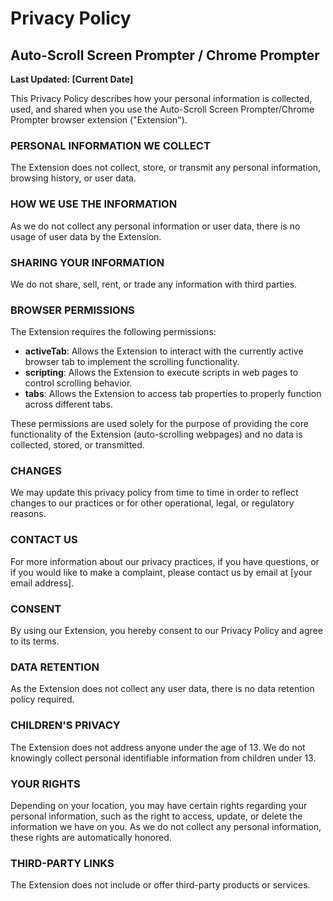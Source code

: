 # Privacy Policy

## Auto-Scroll Screen Prompter / Chrome Prompter

**Last Updated: [Current Date]**

This Privacy Policy describes how your personal information is collected, used, and shared when you use the Auto-Scroll Screen Prompter/Chrome Prompter browser extension ("Extension").

### PERSONAL INFORMATION WE COLLECT

The Extension does not collect, store, or transmit any personal information, browsing history, or user data.

### HOW WE USE THE INFORMATION

As we do not collect any personal information or user data, there is no usage of user data by the Extension.

### SHARING YOUR INFORMATION

We do not share, sell, rent, or trade any information with third parties.

### BROWSER PERMISSIONS

The Extension requires the following permissions:

- **activeTab**: Allows the Extension to interact with the currently active browser tab to implement the scrolling functionality.
- **scripting**: Allows the Extension to execute scripts in web pages to control scrolling behavior.
- **tabs**: Allows the Extension to access tab properties to properly function across different tabs.

These permissions are used solely for the purpose of providing the core functionality of the Extension (auto-scrolling webpages) and no data is collected, stored, or transmitted.

### CHANGES

We may update this privacy policy from time to time in order to reflect changes to our practices or for other operational, legal, or regulatory reasons.

### CONTACT US

For more information about our privacy practices, if you have questions, or if you would like to make a complaint, please contact us by email at [your email address].

### CONSENT

By using our Extension, you hereby consent to our Privacy Policy and agree to its terms.

### DATA RETENTION

As the Extension does not collect any user data, there is no data retention policy required.

### CHILDREN'S PRIVACY

The Extension does not address anyone under the age of 13. We do not knowingly collect personal identifiable information from children under 13.

### YOUR RIGHTS

Depending on your location, you may have certain rights regarding your personal information, such as the right to access, update, or delete the information we have on you. As we do not collect any personal information, these rights are automatically honored.

### THIRD-PARTY LINKS

The Extension does not include or offer third-party products or services.

